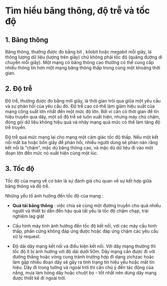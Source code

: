 # Tìm hiểu băng thông, độ trễ và tốc độ
## 1. Băng thông
Băng thông, thường được đo bằng bit , kilobit hoặc megabit mỗi giây, là thông lượng dữ liệu (lượng trên giây) chứ không phải tốc độ (quãng đường di chuyển mỗi giây). Một mạng có băng thông cao thường có thể cung cấp nhiều thông tin hơn một mạng băng thông thấp trong cùng một khoảng thời gian.

## 2. Độ trễ
Độ trễ, thường được đo bằng mili giây, là thời gian trôi qua giữa một yêu cầu và sự phản hồi của yêu cầu đó. Độ trễ cao có thể làm giảm hiệu suất của mạng công suất lớn nhất đến một mức độ lớn. Bởi vì cần có thời gian để tín hiệu truyền qua dây, một số độ trễ sẽ luôn xuất hiện, nhưng máy chủ chậm, đóng gói dữ liệu không hiệu quả và nhảy mạng quá mức có thể làm tăng độ trễ truyền.

Độ trễ quá mức mang lại cho mạng một cảm giác tốc độ thấp. Nếu một kết nối mất ba hoặc bốn giây để phản hồi, nhiều người dùng sẽ phàn nàn rằng kết nối là "chậm", mặc dù băng thông cao, và mặc dù dữ liệu đi vào một đoạn lớn đến mức nó xuất hiện cùng một lúc.

## 3. Tốc độ
Tốc độ của mạng về cơ bản là sự đánh giá chủ quan về sự kết hợp giữa băng thông và độ trễ. 

Những yếu tố ảnh hưởng đến tốc độ của mạng : 

- **Quá tải băng thông** : việc chia sẻ cùng một đường truyền cho quá nhiều người và thiết bị dẫn đến hậu quả tất yếu là tốc độ chậm chạp, trải nghiệm lag giật

- Cấu hình máy tính ảnh hưởng đến tốc độ kết nối, với các máy cấu hình thấp, phần cứng không đáp ứng được hoặc đáp ứng chậm các yêu cầu xử lý request.

- Độ dài dây mạng kết nối và điều kiện kết nối. Với dây mạng thường thì tốc độ ít bị ảnh hưởng với độ dài dưới 50m. Dây mạng cần được đi với đường thẳng hoặc vòng cung tránh trường hợp đi dạng zichzac hoặc làm gập nhiều đoạn dây sẽ gây ra tình trạng tín hiệu yếu hoặc mất tín hiệu. Dây đi trong tường và ngoài trời thì cần chú ý đến tác động của nắng, mưa làm hỏng dây hoặc chuột bọ - tốt nhất nên dùng dây mạng được thiết kế đi ngoài trời.

